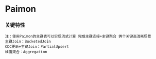 # Paimon

### 关键特性

```
注：使用Paimon的主键表可以实现流式计算 完成主键连接+主键聚合 俩个关键高消耗场景
主键Join：BucketedJoin
CDC更新+主键Join：PartialUpsert
维度聚合：Aggregation
```